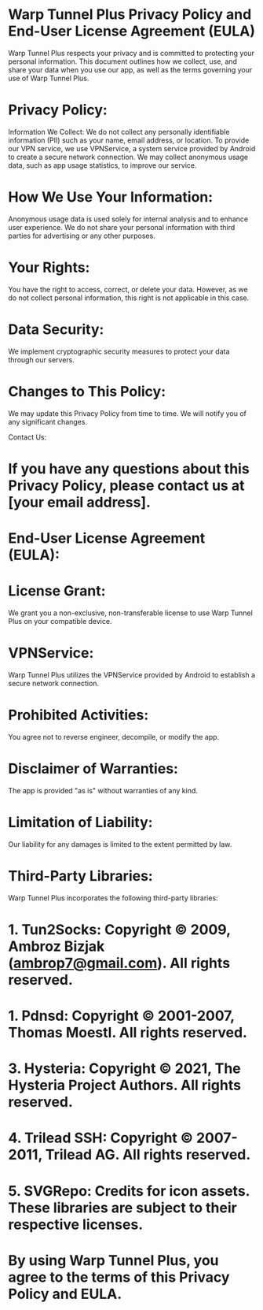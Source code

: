 # Warp Tunnel Plus Privacy Policy and End-User License Agreement (EULA)

Warp Tunnel Plus respects your privacy and is committed to protecting your personal information. This document outlines how we collect, use, and share your data when you use our app, as well as the terms governing your use of Warp Tunnel Plus.

# Privacy Policy:

Information We Collect: We do not collect any personally identifiable information (PII) such as your name, email address, or location. To provide our VPN service, we use VPNService, a system service provided by Android to create a secure network connection. We may collect anonymous usage data, such as app usage statistics, to improve our service.

# How We Use Your Information: 
Anonymous usage data is used solely for internal analysis and to enhance user experience. We do not share your personal information with third parties for advertising or any other purposes.

# Your Rights: 
You have the right to access, correct, or delete your data. However, as we do not collect personal information, this right is not applicable in this case.

# Data Security: 
We implement cryptographic security measures to protect your data through our servers. 

# Changes to This Policy:
We may update this Privacy Policy from time to time. We will notify you of any significant changes.   

Contact Us: 
# If you have any questions about this Privacy Policy, please contact us at [your email address].  

# End-User License Agreement (EULA):
# License Grant: 
We grant you a non-exclusive, non-transferable license to use Warp Tunnel Plus on your compatible device.

# VPNService: 
Warp Tunnel Plus utilizes the VPNService provided by Android to establish a secure network connection.

# Prohibited Activities: 
You agree not to reverse engineer, decompile, or modify the app.

# Disclaimer of Warranties: 
The app is provided "as is" without warranties of any kind.
# Limitation of Liability: 
Our liability for any damages is limited to the extent permitted by law.
    
# Third-Party Libraries: 
Warp Tunnel Plus incorporates the following third-party libraries:
#  1. Tun2Socks: Copyright © 2009, Ambroz Bizjak (ambrop7@gmail.com). All rights reserved.
#  1. Pdnsd: Copyright © 2001-2007, Thomas Moestl. All rights reserved.
#  3. Hysteria: Copyright © 2021, The Hysteria Project Authors. All rights reserved.
#  4. Trilead SSH: Copyright © 2007-2011, Trilead AG. All rights reserved.
#  5. SVGRepo: Credits for icon assets. These libraries are subject to their respective licenses.

# By using Warp Tunnel Plus, you agree to the terms of this Privacy Policy and EULA.
